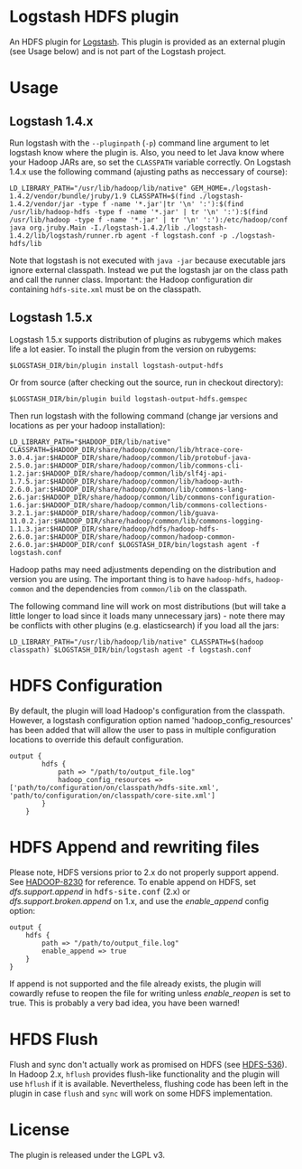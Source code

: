 # Logstash HDFS plugin

An HDFS plugin for [Logstash](http://logstash.net). This plugin is provided as an external plugin (see Usage below) and is not part of the Logstash project.

# Usage

## Logstash 1.4.x

Run logstash with the `--pluginpath` (`-p`) command line argument to let logstash know where the plugin is. Also, you need to let Java know where your Hadoop JARs are, so set the `CLASSPATH` variable correctly.
On Logstash 1.4.x use the following command (ajusting paths as neccessary of course):

    LD_LIBRARY_PATH="/usr/lib/hadoop/lib/native" GEM_HOME=./logstash-1.4.2/vendor/bundle/jruby/1.9 CLASSPATH=$(find ./logstash-1.4.2/vendor/jar -type f -name '*.jar'|tr '\n' ':'):$(find /usr/lib/hadoop-hdfs -type f -name '*.jar' | tr '\n' ':'):$(find /usr/lib/hadoop -type f -name '*.jar' | tr '\n' ':'):/etc/hadoop/conf java org.jruby.Main -I./logstash-1.4.2/lib ./logstash-1.4.2/lib/logstash/runner.rb agent -f logstash.conf -p ./logstash-hdfs/lib

Note that logstash is not executed with `java -jar` because executable jars ignore external classpath. Instead we put the logstash jar on the class path and call the runner class.
Important: the Hadoop configuration dir containing `hdfs-site.xml` must be on the classpath.

## Logstash 1.5.x

Logstash 1.5.x supports distribution of plugins as rubygems which makes life a lot easier. To install the plugin from the version on rubygems:

    $LOGSTASH_DIR/bin/plugin install logstash-output-hdfs

Or from source (after checking out the source, run in checkout directory):

    $LOGSTASH_DIR/bin/plugin build logstash-output-hdfs.gemspec
    
Then run logstash with the following command (change jar versions and locations as per your hadoop installation):

    LD_LIBRARY_PATH="$HADOOP_DIR/lib/native" CLASSPATH=$HADOOP_DIR/share/hadoop/common/lib/htrace-core-3.0.4.jar:$HADOOP_DIR/share/hadoop/common/lib/protobuf-java-2.5.0.jar:$HADOOP_DIR/share/hadoop/common/lib/commons-cli-1.2.jar:$HADOOP_DIR/share/hadoop/common/lib/slf4j-api-1.7.5.jar:$HADOOP_DIR/share/hadoop/common/lib/hadoop-auth-2.6.0.jar:$HADOOP_DIR/share/hadoop/common/lib/commons-lang-2.6.jar:$HADOOP_DIR/share/hadoop/common/lib/commons-configuration-1.6.jar:$HADOOP_DIR/share/hadoop/common/lib/commons-collections-3.2.1.jar:$HADOOP_DIR/share/hadoop/common/lib/guava-11.0.2.jar:$HADOOP_DIR/share/hadoop/common/lib/commons-logging-1.1.3.jar:$HADOOP_DIR/share/hadoop/hdfs/hadoop-hdfs-2.6.0.jar:$HADOOP_DIR/share/hadoop/common/hadoop-common-2.6.0.jar:$HADOOP_DIR/conf $LOGSTASH_DIR/bin/logstash agent -f logstash.conf

Hadoop paths may need adjustments depending on the distribution and version you are using. The important thing is to have `hadoop-hdfs`, `hadoop-common` and the dependencies from `common/lib` on the classpath.

The following command line will work on most distributions (but will take a little longer to load since it loads many unnecessary jars) - note there may be conflicts with other plugins (e.g. elasticsearch) if you load all the jars:

    LD_LIBRARY_PATH="/usr/lib/hadoop/lib/native" CLASSPATH=$(hadoop classpath) $LOGSTASH_DIR/bin/logstash agent -f logstash.conf
 

# HDFS Configuration

By default, the plugin will load Hadoop's configuration from the classpath.  However, a logstash configuration option named 'hadoop_config_resources' has
been added that will allow the user to pass in multiple configuration locations to override this default configuration.

    output {
            hdfs {
                path => "/path/to/output_file.log"
                hadoop_config_resources => ['path/to/configuration/on/classpath/hdfs-site.xml', 'path/to/configuration/on/classpath/core-site.xml']
            }
        }


# HDFS Append and rewriting files

Please note, HDFS versions prior to 2.x do not properly support append. See [HADOOP-8230](https://issues.apache.org/jira/browse/HADOOP-8230) for reference.
To enable append on HDFS, set _dfs.support.append_ in <tt>hdfs-site.conf</tt> (2.x) or _dfs.support.broken.append_ on 1.x, and use the *enable_append* config option:

    output {
        hdfs {
            path => "/path/to/output_file.log"
            enable_append => true
        }
    }

If append is not supported and the file already exists, the plugin will cowardly refuse to reopen the file for writing unless *enable_reopen* is set to true.
This is probably a very bad idea, you have been warned!

# HFDS Flush

Flush and sync don't actually work as promised on HDFS (see [HDFS-536](https://issues.apache.org/jira/browse/HDFS-536)).
In Hadoop 2.x, `hflush` provides flush-like functionality and the plugin will use `hflush` if it is available.
Nevertheless, flushing code has been left in the plugin in case `flush` and `sync` will work on some HDFS implementation.

# License

The plugin is released under the LGPL v3.

